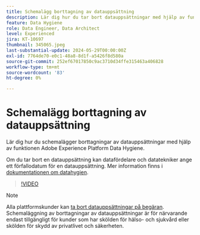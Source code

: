 ```yaml
---
title: Schemalägg borttagning av datauppsättning
description: Lär dig hur du tar bort datauppsättningar med hjälp av funktionen Adobe Experience Platform Data Hygiene.
feature: Data Hygiene
role: Data Engineer, Data Architect
level: Experienced
jira: KT-10697
thumbnail: 345065.jpeg
last-substantial-update: 2024-05-29T00:00:00Z
exl-id: 7764de70-e0c1-48a8-8d1f-a5426f8d580a
source-git-commit: 252ef67017850c9ac3710d34ffe315463a406828
workflow-type: tm+mt
source-wordcount: '83'
ht-degree: 0%

---
```


# Schemalägg borttagning av datauppsättning

Lär dig hur du schemalägger borttagningar av datauppsättningar med hjälp av funktionen Adobe Experience Platform Data Hygiene.

Om du tar bort en datauppsättning kan datafördelare och datatekniker ange ett förfallodatum för en datauppsättning. Mer information finns i [dokumentationen om datahygien](https://experienceleague.adobe.com/docs/experience-platform/hygiene/home.html).


>[!VIDEO](https://video.tv.adobe.com/v/345065?learn=on)

>[!NOTE]
>
> Alla plattformskunder kan [ta bort datauppsättningar på begäran](https://experienceleague.adobe.com/docs/experience-platform/catalog/datasets/user-guide.html#delete). Schemaläggning av borttagningar av datauppsättningar är för närvarande endast tillgängligt för kunder som har skölden för hälso- och sjukvård eller skölden för skydd av privatlivet och säkerheten.

